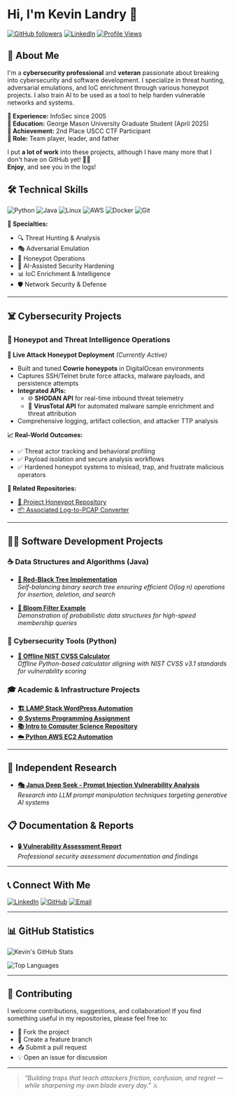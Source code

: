# Hi, I'm Kevin Landry 👋

[![GitHub followers](https://img.shields.io/github/followers/MaddoxsDad?label=Follow&style=social)](https://github.com/MaddoxsDad)
[![LinkedIn](https://img.shields.io/badge/LinkedIn-Connect-blue?style=flat&logo=linkedin)](https://www.linkedin.com/in/kevinlandrycyber)
[![Profile Views](https://komarev.com/ghpvc/?username=MaddoxsDad&color=brightgreen)](https://github.com/MaddoxsDad)

## 🎯 About Me

I'm a **cybersecurity professional** and **veteran** passionate about breaking into cybersecurity and software development. I specialize in threat hunting, adversarial emulations, and IoC enrichment through various honeypot projects. I also train AI to be used as a tool to help harden vulnerable networks and systems.

**🔹 Experience:** InfoSec since 2005  
**🔹 Education:** George Mason University Graduate Student (April 2025)  
**🔹 Achievement:** 2nd Place USCC CTF Participant  
**🔹 Role:** Team player, leader, and father  

I put **a lot of work** into these projects, although I have many more that I don't have on GitHub yet! 🥷🏻  
**Enjoy**, and see you in the logs!

## 🛠️ Technical Skills

![Python](https://img.shields.io/badge/-Python-3776AB?style=flat&logo=python&logoColor=white)
![Java](https://img.shields.io/badge/-Java-007396?style=flat&logo=java&logoColor=white)
![Linux](https://img.shields.io/badge/-Linux-FCC624?style=flat&logo=linux&logoColor=black)
![AWS](https://img.shields.io/badge/-AWS-232F3E?style=flat&logo=amazon-aws&logoColor=white)
![Docker](https://img.shields.io/badge/-Docker-2496ED?style=flat&logo=docker&logoColor=white)
![Git](https://img.shields.io/badge/-Git-F05032?style=flat&logo=git&logoColor=white)

**🔧 Specialties:**
- 🔍 Threat Hunting & Analysis
- 🎭 Adversarial Emulation
- 🍯 Honeypot Operations
- 🤖 AI-Assisted Security Hardening
- 📊 IoC Enrichment & Intelligence
- 🛡️ Network Security & Defense

---

## ☠️ Cybersecurity Projects

### 🍯 Honeypot and Threat Intelligence Operations

**🔴 Live Attack Honeypot Deployment** *(Currently Active)*
- Built and tuned **Cowrie honeypots** in DigitalOcean environments
- Captures SSH/Telnet brute force attacks, malware payloads, and persistence attempts
- **Integrated APIs:**
  - 🌐 **SHODAN API** for real-time inbound threat telemetry
  - 🦠 **VirusTotal API** for automated malware sample enrichment and threat attribution
- Comprehensive logging, artifact collection, and attacker TTP analysis

**📈 Real-World Outcomes:**
- ✅ Threat actor tracking and behavioral profiling
- ✅ Payload isolation and secure analysis workflows  
- ✅ Hardened honeypot systems to mislead, trap, and frustrate malicious operators

**🔗 Related Repositories:**
- [🍯 Project Honeypot Repository](https://github.com/MaddoxsDad/Honeypot)
- [📦 Associated Log-to-PCAP Converter](https://github.com/MaddoxsDad/log2pcap)

---

## 👨‍💻 Software Development Projects

### ☕ Data Structures and Algorithms (Java)
- **[🌳 Red-Black Tree Implementation](https://github.com/MaddoxsDad/RedBlack)**  
  *Self-balancing binary search tree ensuring efficient O(log n) operations for insertion, deletion, and search*
  
- **[🌸 Bloom Filter Example](https://github.com/MaddoxsDad/BloomFilter)**  
  *Demonstration of probabilistic data structures for high-speed membership queries*

### 🐍 Cybersecurity Tools (Python)
- **[🧮 Offline NIST CVSS Calculator](https://github.com/MaddoxsDad/Offline-NIST-CVSS-Calculator)**  
  *Offline Python-based calculator aligning with NIST CVSS v3.1 standards for vulnerability scoring*

### 🎓 Academic & Infrastructure Projects
- **[🏗️ LAMP Stack WordPress Automation](https://github.com/MaddoxsDad/CPSC318-Lab6)**
- **[⚙️ Systems Programming Assignment](https://github.com/MaddoxsDad/assignment4)**
- **[📚 Intro to Computer Science Repository](https://github.com/MaddoxsDad/Kevs240-Repo)**
- **[☁️ Python AWS EC2 Automation](https://github.com/MaddoxsDad/Python_EC2)**

---

## 🔬 Independent Research

- **[🎭 Janus Deep Seek - Prompt Injection Vulnerability Analysis](https://github.com/MaddoxsDad/Janus_Deep_Seek_Shawshank)**  
  *Research into LLM prompt manipulation techniques targeting generative AI systems*

## 📋 Documentation & Reports

- **[🔒 Vulnerability Assessment Report](./vulnerability-assessment-report.pdf)**  
  *Professional security assessment documentation and findings*

---

## 📞 Connect With Me

[![LinkedIn](https://img.shields.io/badge/LinkedIn-Kevin_Landry-0077B5?style=for-the-badge&logo=linkedin&logoColor=white)](https://www.linkedin.com/in/kevinlandrycyber)
[![GitHub](https://img.shields.io/badge/GitHub-MaddoxsDad-181717?style=for-the-badge&logo=github&logoColor=white)](https://github.com/MaddoxsDad)
[![Email](https://img.shields.io/badge/Email-Contact_Me-D14836?style=for-the-badge&logo=gmail&logoColor=white)](mailto:your-email@example.com)

---

## 📊 GitHub Statistics

![Kevin's GitHub Stats](https://github-readme-stats.vercel.app/api?username=MaddoxsDad&show_icons=true&theme=dark&count_private=true)

![Top Languages](https://github-readme-stats.vercel.app/api/top-langs/?username=MaddoxsDad&layout=compact&theme=dark)

---

## 🤝 Contributing

I welcome contributions, suggestions, and collaboration! If you find something useful in my repositories, please feel free to:
- 🍴 Fork the project
- 🔧 Create a feature branch
- 📤 Submit a pull request
- 💡 Open an issue for discussion

---

> *"Building traps that teach attackers friction, confusion, and regret — while sharpening my own blade every day."* ⚔️
